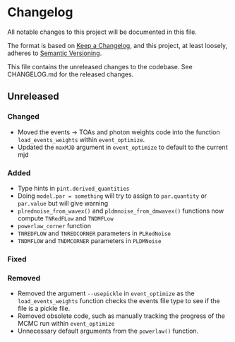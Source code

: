 # Changelog
All notable changes to this project will be documented in this file.

The format is based on [Keep a Changelog](https://keepachangelog.com/en/1.0.0/),
and this project, at least loosely, adheres to [Semantic Versioning](https://semver.org/spec/v2.0.0.html).

This file contains the unreleased changes to the codebase. See CHANGELOG.md for
the released changes.

## Unreleased
### Changed
- Moved the events -> TOAs and photon weights code into the function `load_events_weights` within `event_optimize`.
- Updated the `maxMJD` argument in `event_optimize` to default to the current mjd
### Added
- Type hints in `pint.derived_quantities`
- Doing `model.par = something` will try to assign to `par.quantity` or `par.value` but will give warning
- `plrednoise_from_wavex()` and `pldmnoise_from_dmwavex()` functions now compute `TNRedFLow` and `TNDMFLow`
- `powerlaw_corner` function
- `TNREDFLOW` and `TNREDCORNER` parameters in `PLRedNoise`
- `TNDMFLOW` and `TNDMCORNER` parameters in `PLDMNoise`
### Fixed
### Removed
- Removed the argument `--usepickle` in `event_optimize` as the `load_events_weights` function checks the events file type to see if the 
file is a pickle file.
- Removed obsolete code, such as manually tracking the progress of the MCMC run within `event_optimize`
- Unnecessary default arguments from the `powerlaw()` function.

